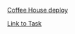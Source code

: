 [Coffee House deploy](https://svitlanag.github.io/coffee-house/) 

[Link to Task](https://github.com/rolling-scopes-school/js-fe-course-en/blob/main/tasks/coffee-house/coffee-house.md)
